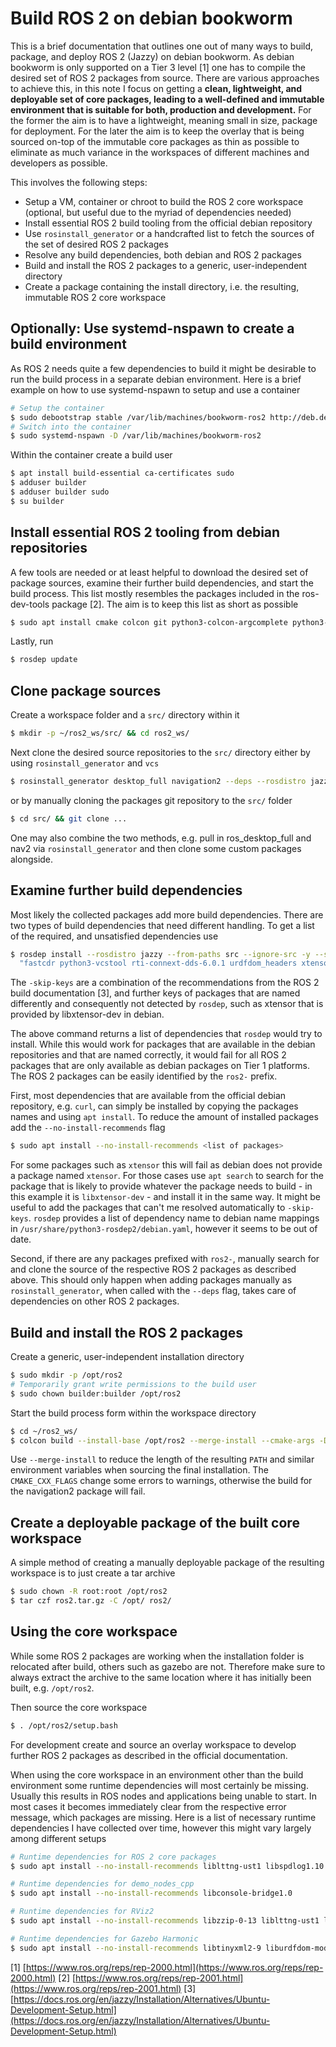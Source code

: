 # Build ROS 2 on debian bookworm

This is a brief documentation that outlines one out of many ways to build, package, and deploy ROS 2 (Jazzy) on debian bookworm. As debian bookworm is only supported on a Tier 3 level [1] one has to compile the desired set of ROS 2 packages from source. There are various approaches to achieve this, in this note I focus on getting a __clean, lightweight, and deployable set of core packages, leading to a well-defined and immutable environment that is suitable for both, production and development.__ For the former the aim is to have a lightweight, meaning small in size, package for deployment. For the later the aim is to keep the overlay that is being sourced on-top of the immutable core packages as thin as possible to eliminate as much variance in the workspaces of different machines and developers as possible.

This involves the following steps:

* Setup a VM, container or chroot to build the ROS 2 core workspace (optional, but useful due to the myriad of dependencies needed)
* Install essential ROS 2 build tooling from the official debian repository
* Use `rosinstall_generator` or a handcrafted list to fetch the sources of the set of desired ROS 2 packages
* Resolve any build dependencies, both debian and ROS 2 packages
* Build and install the ROS 2 packages to a generic, user-independent directory
* Create a package containing the install directory, i.e. the resulting, immutable ROS 2 core workspace

## Optionally: Use systemd-nspawn to create a build environment

As ROS 2 needs quite a few dependencies to build it might be desirable to run the build process in a separate debian environment. Here is a brief example on how to use systemd-nspawn to setup and use a container

```bash
# Setup the container
$ sudo debootstrap stable /var/lib/machines/bookworm-ros2 http://deb.debian.org/debian/
# Switch into the container
$ sudo systemd-nspawn -D /var/lib/machines/bookworm-ros2
```

Within the container create a build user

```bash
$ apt install build-essential ca-certificates sudo
$ adduser builder
$ adduser builder sudo
$ su builder
```

## Install essential ROS 2 tooling from debian repositories

A few tools are needed or at least helpful to download the desired set of package sources, examine their further build dependencies, and start the build process. This list mostly resembles the packages included in the ros-dev-tools package [2]. The aim is to keep this list as short as possible

```bash
$ sudo apt install cmake colcon git python3-colcon-argcomplete python3-colcon-bash python3-colcon-cd python3-colcon-cmake python3-colcon-core python3-colcon-defaults python3-colcon-devtools python3-colcon-library-path python3-colcon-metadata python3-colcon-notification python3-colcon-output python3-colcon-package-information python3-colcon-package-selection python3-colcon-parallel-executor python3-colcon-python-setup-py python3-colcon-recursive-crawl python3-colcon-ros python3-colcon-test-result python3-colcon-zsh python3-rosdep2 python3-rosinstall-generator python3-setuptools vcstool wget
```

Lastly, run

```bash
$ rosdep update
```

## Clone package sources

Create a workspace folder and a `src/` directory within it

```bash
$ mkdir -p ~/ros2_ws/src/ && cd ros2_ws/
```

Next clone the desired source repositories to the `src/` directory either by using `rosinstall_generator` and `vcs`

```bash
$ rosinstall_generator desktop_full navigation2 --deps --rosdistro jazzy | vcs import src/
```

or by manually cloning the packages git repository to the `src/` folder

```bash
$ cd src/ && git clone ...
```

One may also combine the two methods, e.g. pull in ros_desktop_full and nav2 via `rosinstall_generator` and then clone some custom packages alongside.

## Examine further build dependencies

Most likely the collected packages add more build dependencies. There are two types of build dependencies that need different handling. To get a list of the required, and unsatisfied dependencies use

```bash
$ rosdep install --rosdistro jazzy --from-paths src --ignore-src -y --skip-keys \
  "fastcdr python3-vcstool rti-connext-dds-6.0.1 urdfdom_headers xtensor" --simulate
```

The `-skip-keys` are a combination of the recommendations from the ROS 2 build documentation [3], and further keys of packages that are named differently and consequently not detected by `rosdep`, such as xtensor that is provided by libxtensor-dev in debian.

The above command returns a list of dependencies that `rosdep` would try to install. While this would work for packages that are available in the debian repositories and that are named correctly, it would fail for all ROS 2 packages that are only available as debian packages on Tier 1 platforms. The ROS 2 packages can be easily identified by the `ros2-` prefix.

First, most dependencies that are available from the official debian repository, e.g. `curl`, can simply be installed by copying the packages names and using `apt install`. To reduce the amount of installed packages add the `--no-install-recommends` flag

```bash
$ sudo apt install --no-install-recommends <list of packages>
```

For some packages such as `xtensor` this will fail as debian does not provide a package named `xtensor`. For those cases use `apt search` to search for the package that is likely to provide whatever the package needs to build - in this example it is `libxtensor-dev` - and install it in the same way. It might be useful to add the packages that can't me resolved automatically to `-skip-keys`. `rosdep` provides a list of dependency name to debian name mappings in `/usr/share/python3-rosdep2/debian.yaml`, however it seems to be out of date.

Second, if there are any packages prefixed with `ros2-`, manually search for and clone the source of the respective ROS 2 packages as described above. This should only happen when adding packages manually as `rosinstall_generator`, when called with the `--deps` flag, takes care of dependencies on other ROS 2 packages.

## Build and install the ROS 2 packages

Create a generic, user-independent installation directory

```bash
$ sudo mkdir -p /opt/ros2
# Temporarily grant write permissions to the build user
$ sudo chown builder:builder /opt/ros2
```

Start the build process form within the workspace directory

```bash
$ cd ~/ros2_ws/
$ colcon build --install-base /opt/ros2 --merge-install --cmake-args -DCMAKE_CXX_FLAGS="-Wno-error=null-dereference -Wno-error=restrict"
```

Use `--merge-install` to reduce the length of the resulting `PATH` and similar environment variables when sourcing the final installation. The `CMAKE_CXX_FLAGS` change some errors to warnings, otherwise the build for the navigation2 package will fail.

## Create a deployable package of the built core workspace

A simple method of creating a manually deployable package of the resulting workspace is to just create a tar archive

```bash
$ sudo chown -R root:root /opt/ros2
$ tar czf ros2.tar.gz -C /opt/ ros2/
```

## Using the core workspace

While some ROS 2 packages are working when the installation folder is relocated after build, others such as gazebo are not. Therefore make sure to always extract the archive to the same location where it has initially been built, e.g. `/opt/ros2`.

Then source the core workspace

```bash
$ . /opt/ros2/setup.bash
```

For development create and source an overlay workspace to develop further ROS 2 packages as described in the official documentation.

When using the core workspace in an environment other than the build environment some runtime dependencies will most certainly be missing. Usually this results in ROS nodes and applications being unable to start. In most cases it becomes immediately clear from the respective error message, which packages are missing. Here is a list of necessary runtime dependencies I have collected over time, however this might vary largely among different setups

```bash
# Runtime dependencies for ROS 2 core packages
$ sudo apt install --no-install-recommends liblttng-ust1 libspdlog1.10

# Runtime dependencies for demo_nodes_cpp
$ sudo apt install --no-install-recommends libconsole-bridge1.0

# Runtime dependencies for RViz2
$ sudo apt install --no-install-recommends libzzip-0-13 liblttng-ust1 libspdlog1.10 liborocos-kdl1.5 python3-lark

# Runtime dependencies for Gazebo Harmonic 
$ sudo apt install --no-install-recommends libtinyxml2-9 liburdfdom-model3.0 libassimp5 qml-module-qtquick-controls qml-module-qtquick-controls2 qml-module-qtquick-dialogs libgdal32 libbullet3.24 libode8 libfcl0.7 libgflags2.2
```

[1] [https://www.ros.org/reps/rep-2000.html](https://www.ros.org/reps/rep-2000.html)
[2] [https://www.ros.org/reps/rep-2001.html](https://www.ros.org/reps/rep-2001.html)
[3] [https://docs.ros.org/en/jazzy/Installation/Alternatives/Ubuntu-Development-Setup.html](https://docs.ros.org/en/jazzy/Installation/Alternatives/Ubuntu-Development-Setup.html)
